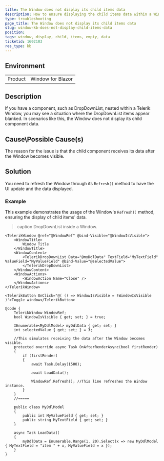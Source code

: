 ```yaml
---
title: The Window does not display its child items data
description: How to ensure displaying the child items data within a Window.
type: troubleshooting
page_title: The Window does not display its child items data
slug: window-kb-does-not-display-child-items-data
position: 
tags: window, display, child, items, empty, data
ticketid: 1602103
res_type: kb
---
```


## Environment
<table>
	<tbody>
		<tr>
			<td>Product</td>
			<td>Window for Blazor</td>
		</tr>
	</tbody>
</table>


## Description
If you have a component, such as DropDownList, nested within a Telerik Window, you may see a situation where the DropDownList items appear blanked. In scenarios like this, the Window does not display its child component data.

## Cause\Possible Cause(s)
The reason for the issue is that the child component receives its data after the Window becomes visible.

## Solution
You need to refresh the Window through its `Refresh()` method to have the UI update and the data displayed. 

### Example

This example demonstrates the usage of the Window's `Refresh()` method, ensuring the display of child items' data.

>caption DropDownList inside a Window.

`````CSHTML
<TelerikWindow @ref="@WindowRef" @bind-Visible="@WindowIsVisible">
    <WindowTitle>
        Window Title
    </WindowTitle>
    <WindowContent>
        <TelerikDropDownList Data="@myDdlData" TextField="MyTextField" ValueField="MyValueField" @bind-Value="@selectedValue">
        </TelerikDropDownList>
    </WindowContent>
    <WindowActions>
        <WindowAction Name="Close" />
    </WindowActions>
</TelerikWindow>

<TelerikButton OnClick="@( () => WindowIsVisible = !WindowIsVisible )">Toggle window</TelerikButton>

@code {
    TelerikWindow WindowRef;
    bool WindowIsVisible { get; set; } = true;

    IEnumerable<MyDdlModel> myDdlData { get; set; }
    int selectedValue { get; set; } = 3;

    //This simulates receiving the data after the Window becomes visible.
    protected override async Task OnAfterRenderAsync(bool firstRender)
    {
        if (firstRender)
        {
            await Task.Delay(1500);

            await LoadData();

            WindowRef.Refresh(); //This line refreshes the Window instance.
        }
    }
    //=====

    public class MyDdlModel
    {
        public int MyValueField { get; set; }
        public string MyTextField { get; set; }
    }

    async Task LoadData()
    {
        myDdlData = Enumerable.Range(1, 20).Select(x => new MyDdlModel { MyTextField = "item " + x, MyValueField = x });
    }
}
`````
